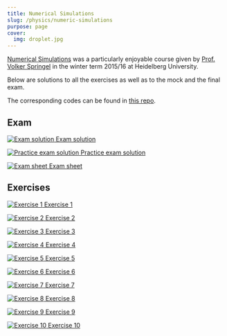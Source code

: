 ```yaml
---
title: Numerical Simulations
slug: /physics/numeric-simulations
purpose: page
cover:
  img: droplet.jpg
---
```


[Numerical Simulations](https://h-its.org/mbm-teaching/fundamentals-simulation-methods) was a particularly enjoyable course given by [Prof. Volker Springel](https://www.imprs-astro.mpg.de/content/prof-dr-volker-springel) in the winter term 2015/16 at Heidelberg University.

Below are solutions to all the exercises as well as to the mock and the final exam.

The corresponding codes can be found in [this repo](https://github.com/janosh/numeric-simulations).

## Exam

<div class="grid docs">

[![Exam solution](thumbnails/exam-sol.png) Exam solution](pdfs/exam-sol.pdf)

[![Practice exam solution](thumbnails/practice-exam-sol.png) Practice exam solution](pdfs/practice-exam-sol.pdf)

[![Exam sheet](thumbnails/exam-sheet.png) Exam sheet](pdfs/exam-sheet.pdf)

</div>

## Exercises

<div class="grid docs">

[![Exercise 1](thumbnails/sol-01.png) Exercise 1](pdfs/sol-01.pdf)

[![Exercise 2](thumbnails/sol-02.png) Exercise 2](pdfs/sol-02.pdf)

[![Exercise 3](thumbnails/sol-03.png) Exercise 3](pdfs/sol-03.pdf)

[![Exercise 4](thumbnails/sol-04.png) Exercise 4](pdfs/sol-04.pdf)

[![Exercise 5](thumbnails/sol-05.png) Exercise 5](pdfs/sol-05.pdf)

[![Exercise 6](thumbnails/sol-06.png) Exercise 6](pdfs/sol-06.pdf)

[![Exercise 7](thumbnails/sol-07.png) Exercise 7](pdfs/sol-07.pdf)

[![Exercise 8](thumbnails/sol-08.png) Exercise 8](pdfs/sol-08.pdf)

[![Exercise 9](thumbnails/sol-09.png) Exercise 9](pdfs/sol-09.pdf)

[![Exercise 10](thumbnails/sol-10.png) Exercise 10](pdfs/sol-10.pdf)

</div>
